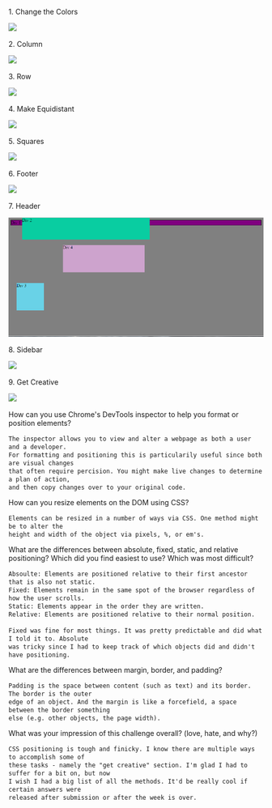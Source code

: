 <p>1. Change the Colors</p>

<img src="/imgs/1-Change-the-Colors.PNG">

<p>2. Column</p>

<img src="chrome-devtools/imgs/2-Column.PNG">

<p>3. Row</p>

<img src="/chrome-devtools/imgs/3-Row.PNG">

<p>4. Make Equidistant</p>

<img src="/4-Make-Equidistant.PNG">

<p>5. Squares</p>

<img src="/5-Squares.PNG">

<p>6. Footer</p>

<img src="/6-Footer.PNG">

<p>7. Header</p>

<img src="/week-3/chrome-devtools/imgs/7-Header.PNG">

<p>8. Sidebar</p>

<img src="/8-Sidebar.PNG">

<p>9. Get Creative</p>

<img src="/9-Get-Creative.PNG">

How can you use Chrome's DevTools inspector to help you format or position elements?
	
	The inspector allows you to view and alter a webpage as both a user and a developer.
	For formatting and positioning this is particularily useful since both are visual changes
	that often require percision. You might make live changes to determine a plan of action,
	and then copy changes over to your original code.

How can you resize elements on the DOM using CSS?
	
	Elements can be resized in a number of ways via CSS. One method might be to alter the
	height and width of the object via pixels, %, or em's.

What are the differences between absolute, fixed, static, and relative positioning?
Which did you find easiest to use? Which was most difficult?

	Absoulte: Elements are positioned relative to their first ancestor that is also not static.
	Fixed: Elements remain in the same spot of the browser regardless of how the user scrolls.
	Static: Elements appear in the order they are written.
	Relative: Elements are positioned relative to their normal position.

	Fixed was fine for most things. It was pretty predictable and did what I told it to. Absolute
	was tricky since I had to keep track of which objects did and didn't have positioning.

What are the differences between margin, border, and padding?
	
	Padding is the space between content (such as text) and its border. The border is the outer
	edge of an object. And the margin is like a forcefield, a space between the border something
	else (e.g. other objects, the page width).

What was your impression of this challenge overall? (love, hate, and why?)
	
	CSS positioning is tough and finicky. I know there are multiple ways to accomplish some of
	these tasks - namely the "get creative" section. I'm glad I had to suffer for a bit on, but now
	I wish I had a big list of all the methods. It'd be really cool if certain answers were
	released after submission or after the week is over.